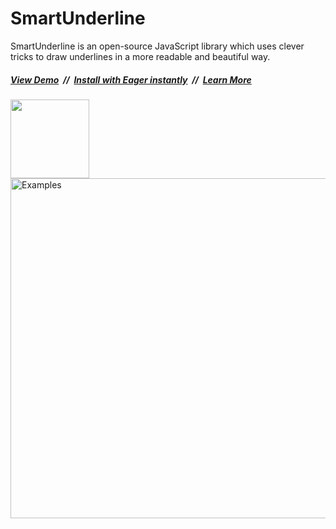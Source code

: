 # SmartUnderline

SmartUnderline is an open-source JavaScript library which uses clever
tricks to draw underlines in a more readable and beautiful way.

##### [View Demo](https://eager.io/showcase/SmartUnderline/) &nbsp;//&nbsp; [Install with Eager instantly](https://eager.io/app/eA9ULux0UOJP/install) &nbsp;//&nbsp; [Learn More](https://eager.io/blog/smarter-link-underlines/)

<a href="https://eager.io/app/eA9ULux0UOJP/install?source=button">
  <img src="https://install.eager.io/install-button.png" border="0" width="126">
</a>

<img alt="Examples" src="https://eager.io/showcase/SmartUnderline/images/examples.png" width="544">
